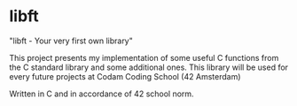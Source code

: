 # libft

"libft - Your very first own library"

This project presents my implementation of some useful C functions from the C standard library and some additional ones. 
This library will be used for every future projects at Codam Coding School (42 Amsterdam)

Written in C and in accordance of 42 school norm.
